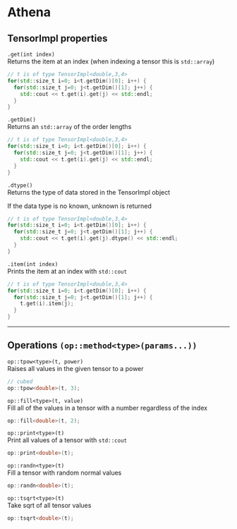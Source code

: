 # Athena

## TensorImpl properties 

``.get(int index)``
<br>
Returns the item at an index (when indexing a tensor this is ``std::array``)
```cpp
// t is of type TensorImpl<double,3,4>
for(std::size_t i=0; i<t.getDim()[0]; i++) {
  for(std::size_t j=0; j<t.getDim()[1]; j++) {
    std::cout << t.get(i).get(j) << std::endl;
  }
}
```


``.getDim()``
<br>
Returns an ``std::array`` of the order lengths
```cpp
// t is of type TensorImpl<double,3,4>
for(std::size_t i=0; i<t.getDim()[0]; i++) {
  for(std::size_t j=0; j<t.getDim()[1]; j++) {
    std::cout << t.get(i).get(j) << std::endl;
  }
}
```



``.dtype()``
<br>
Returns the type of data stored in the TensorImpl object

If the data type is no known, unknown is returned
```cpp
// t is of type TensorImpl<double,3,4>
for(std::size_t i=0; i<t.getDim()[0]; i++) {
  for(std::size_t j=0; j<t.getDim()[1]; j++) {
    std::cout << t.get(i).get(j).dtype() << std::endl;
  }
}
```


``.item(int index)``
<br>
Prints the item at an index with ``std::cout``
```cpp
// t is of type TensorImpl<double,3,4>
for(std::size_t i=0; i<t.getDim()[0]; i++) {
  for(std::size_t j=0; j<t.getDim()[1]; j++) {
    t.get(i).item(j);
  }
}
```

<hr>

## Operations ``(op::method<type>(params...))``


``op::tpow<type>(t, power)``
<br>
Raises all values in the given tensor to a power
```cpp
// cubed
op::tpow<double>(t, 3);
```


``op::fill<type>(t, value)``
<br>
Fill all of the values in a tensor with a number regardless of the index
```cpp
op::fill<double>(t, 2);
```


``op::print<type>(t)``
<br>
Print all values of a tensor with ``std::cout``
```cpp
op::print<double>(t);
```


``op::randn<type>(t)``
<br>
Fill a tensor with random normal values 
```cpp
op::randn<double>(t);
```

``op::tsqrt<type>(t)``
<br>
Take sqrt of all tensor values 
```cpp
op::tsqrt<double>(t);
```
